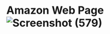 # Amazon Web Page![Screenshot (579)](https://github.com/DevRajput01/Amazonwebpage/assets/130819245/c8df7a43-57cd-4a7e-bdea-9101b35f39d8)
